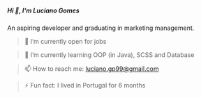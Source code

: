 ##### Hi 👋, I'm Luciano Gomes

An aspiring developer and graduating in marketing management.

> 🔭 I’m currently open for jobs

> 🌱 I’m currently learning OOP (in Java), SCSS and Database

> 📫 How to reach me: luciano.gp99@gmail.com

> ⚡ Fun fact: I lived in Portugal for 6 months
